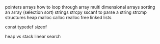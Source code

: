 pointers
arrays
    how to loop through array
    multi dimensional arrays
    sorting an array (selection sort)
strings
    strcpy
    sscanf to parse a string
    strcmp
structures
heap
    malloc
    calloc
    realloc
    free
linked lists

const
typedef
sizeof

heap vs stack
linear search

